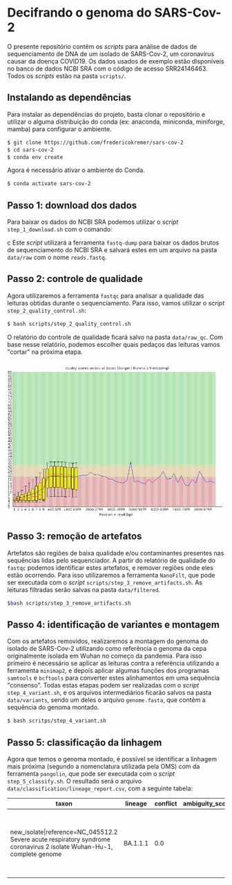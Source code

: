 # Decifrando o genoma do SARS-Cov-2

O presente repositório contêm os *scripts* para análise de dados de sequenciamento
de DNA de um isolado de SARS-Cov-2, um coronavírus causar da doença COVID19. Os
dados usados de exemplo estão disponíveis no banco de dados NCBI SRA com o código de
acesso SRR24146463. Todos os *scripts* estão na pasta `scripts/`.

## Instalando as dependências

Para instalar as dependências do projeto, basta clonar o repositório e utilizar o 
alguma distribuição do conda (ex: anaconda, miniconda, miniforge, mamba) para
configurar o ambiente.

```bash
$ git clone https://github.com/fredericokremer/sars-cov-2
$ cd sars-cov-2
$ conda env create
```
Agora é necessário ativar o ambiente do Conda.

```bash
$ conda activate sars-cov-2
```

## Passo 1: download dos dados

Para baixar os dados do NCBI SRA podemos utilizar o *script* `step_1_download.sh` com o comando:

c
Este *script* utilizará a ferramenta `fastq-dump` para baixar os dados brutos de 
sequenciamento do NCBI SRA e salvará estes em um arquivo na pasta `data/raw` com o nome
`reads.fastq`.



## Passo 2: controle de qualidade

Agora utilizaremos a ferramenta `fastqc` para analisar a qualidade das leituras 
obtidas durante o sequenciamento. Para isso, vamos utilizar o *script* `step_2_quality_control.sh`:

```bash
$ bash scripts/step_2_quality_control.sh
```

O relatório do controle de qualidade ficará salvo
na pasta `data/raw_qc`. Com base nesse relatório, podemos escolher quais pedaços 
das leituras vamos "cortar" na próxima etapa.

![](assets/fastqc.png)


## Passo 3: remoção de artefatos

Artefatos são regiões de baixa qualidade e/ou contaminantes presentes nas sequências lidas
pelo sequenciador. A partir do relatório de qualidade do `fastqc` podemos identificar estes
artefatos, e remover regiões onde eles estão ocorrendo. Para isso utilizaremos a ferramenta
`NanoFilt`, que pode ser executada com o *script* `scripts/step_3_remove_artifacts.sh`. As
leituras filtradas serão salvas na pasta `data/filtered`.

```bash
$bash scripts/step_3_remove_artifacts.sh
```

## Passo 4: identificação de variantes e montagem

Com os artefatos removidos, realizaremos a montagem do genoma do isolado de SARS-Cov-2
utilizando como referência o genoma da cepa originalmente isolada em Wuhan no começo da pandemia. Para isso primeiro é necessário se aplicar as leituras contra a referência utilizando a ferramenta `minimap2`, e depois aplicar algumas funções dos programas
`samtools` e `bcftools` para converter estes alinhamentos em uma sequência "consenso". Todas estas etapas podem ser realizadas com o *script* `step_4_variant.sh`, e os arquivos
intermediários ficarão salvos na pasta `data/variants`, sendo um deles o arquivo `genome.fasta`, que contêm a sequência do genoma montado.

```bash
$ bash scritps/step_4_variant.sh
```

## Passo 5: classificação da linhagem

Agora que temos o genoma montado, é possível se identificar a linhagem mais próxima (segundo a nomenclatura utilizada pela OMS) com da ferramenta `pangolin`, que pode ser executada com o *script* `step_5_classify.sh`. O resultado será o arquivo `data/classification/lineage_report.csv`, com a seguinte tabela:

|taxon                                                                                                                |lineage |conflict|ambiguity_score|scorpio_call                 |scorpio_support|scorpio_conflict|scorpio_notes                                                            |version     |pangolin_version|scorpio_version|constellation_version|is_designated|qc_status|qc_notes              |note                                                                                            |
|---------------------------------------------------------------------------------------------------------------------|--------|--------|---------------|-----------------------------|---------------|----------------|-------------------------------------------------------------------------|------------|----------------|---------------|---------------------|-------------|---------|----------------------|------------------------------------------------------------------------------------------------|
|new_isolate&#124;reference=NC_045512.2 Severe acute respiratory syndrome coronavirus 2 isolate Wuhan-Hu-1, complete genome|BA.1.1.1|0.0     |               |Probable Omicron (Unassigned)|0.72           |0.28            |scorpio call: Alt alleles 23; Ref alleles 9; Amb alleles 0; Oth alleles 0|PUSHER-v1.22|4.3             |0.3.19         |v0.1.12              |False        |pass     |Ambiguous_content:0.02|Usher placements: BA.1.1.1(1/1); scorpio found insufficient support to assign a specific lineage|


